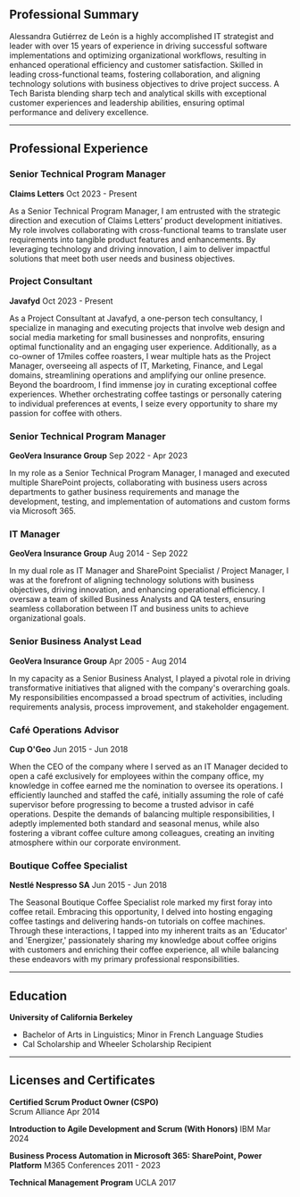 ## Professional Summary
<p>Alessandra Gutiérrez de León is a highly accomplished IT strategist and leader with over 15 years of experience in driving successful software implementations and optimizing organizational workflows, resulting in enhanced operational efficiency and customer satisfaction. Skilled in leading cross-functional teams, fostering collaboration, and aligning technology solutions with business objectives to drive project success. A Tech Barista blending sharp tech and analytical skills with exceptional customer experiences and leadership abilities, ensuring optimal performance and delivery excellence.</p>

_____

## Professional Experience
### Senior Technical Program Manager
**Claims Letters**
Oct 2023 - Present
<p>As a Senior Technical Program Manager, I am entrusted with the strategic direction and execution of Claims Letters’ product development initiatives.
My role involves collaborating with cross-functional teams to translate user requirements into tangible product features and enhancements. By leveraging technology and driving innovation, I aim to deliver impactful solutions that meet both user needs and business objectives.</p>


### Project Consultant
**Javafyd**
Oct 2023 - Present
<p>As a Project Consultant at Javafyd, a one-person tech consultancy, I specialize in managing and executing projects that involve web design and social media marketing for small businesses and nonprofits, ensuring optimal functionality and an engaging user experience. Additionally, as a co-owner of 17miles coffee roasters, I wear multiple hats as the Project Manager, overseeing all aspects of IT, Marketing, Finance, and Legal domains, streamlining operations and amplifying our online presence. Beyond the boardroom, I find immense joy in curating exceptional coffee experiences. Whether orchestrating coffee tastings or personally catering to individual preferences at events, I seize every opportunity to share my passion for coffee with others.</p>


### Senior Technical Program Manager
**GeoVera Insurance Group**
Sep 2022 - Apr 2023
<p>In my role as a Senior Technical Program Manager, I managed and executed multiple SharePoint projects, collaborating with business users across departments to gather business requirements and manage the development, testing, and implementation of automations and custom forms via Microsoft 365.</p>


### IT Manager
**GeoVera Insurance Group**
Aug 2014 - Sep 2022
<p>In my dual role as IT Manager and SharePoint Specialist / Project Manager, I was at the forefront of aligning technology solutions with business objectives, driving innovation, and enhancing operational efficiency. I oversaw a team of skilled Business Analysts and QA testers, ensuring seamless collaboration between IT and business units to achieve organizational goals.</p>


### Senior Business Analyst Lead
**GeoVera Insurance Group**
Apr 2005 - Aug 2014
<p>In my capacity as a Senior Business Analyst, I played a pivotal role in driving transformative initiatives that aligned with the company's overarching goals. My responsibilities encompassed a broad spectrum of activities, including requirements analysis, process improvement, and stakeholder engagement.</p>


### Café Operations Advisor
**Cup O'Geo**
Jun 2015 - Jun 2018
<p>When the CEO of the company where I served as an IT Manager decided to open a café exclusively for employees within the company office, my knowledge in coffee earned me the nomination to oversee its operations. I efficiently launched and staffed the café, initially assuming the role of café supervisor before progressing to become a trusted advisor in café operations. Despite the demands of balancing multiple responsibilities, I adeptly implemented both standard and seasonal menus, while also fostering a vibrant coffee culture among colleagues, creating an inviting atmosphere within our corporate environment.</p>


### Boutique Coffee Specialist
**Nestlé Nespresso SA**
Jun 2015 - Jun 2018
<p>The Seasonal Boutique Coffee Specialist role marked my first foray into coffee retail. Embracing this opportunity, I delved into hosting engaging coffee tastings and delivering hands-on tutorials on coffee machines. Through these interactions, I tapped into my inherent traits as an 'Educator' and 'Energizer,' passionately sharing my knowledge about coffee origins with customers and enriching their coffee experience, all while balancing these endeavors with my primary professional responsibilities.</p>

_____

## Education
**University of California Berkeley**
- Bachelor of Arts in Linguistics; Minor in French Language Studies
- Cal Scholarship and Wheeler Scholarship Recipient

_____

## Licenses and Certificates
**Certified Scrum Product Owner (CSPO)**
<br>Scrum Alliance
Apr 2014</br>


**Introduction to Agile Development and Scrum (With Honors)**
IBM
Mar 2024


**Business Process Automation in Microsoft 365: SharePoint, Power Platform**
M365 Conferences
2011 - 2023


**Technical Management Program**
UCLA
2017
